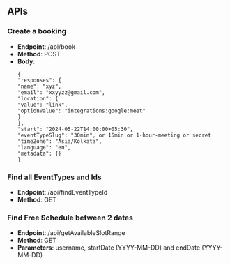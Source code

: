 ## APIs

### Create a booking

- <b>Endpoint</b>: /api/book
- <b>Method</b>: POST
- <b>Body</b>:
  ```
  {
  "responses": {
  "name": "xyz",
  "email": "xxyyzz@gmail.com",
  "location": {
  "value": "link",
  "optionValue": "integrations:google:meet"
  }
  },
  "start": "2024-05-22T14:00:00+05:30",
  "eventTypeSlug": "30min", or 15min or 1-hour-meeting or secret
  "timeZone": "Asia/Kolkata",
  "language": "en",
  "metadata": {}
  }
  ```

### Find all EventTypes and Ids

- <b>Endpoint</b>: /api/findEventTypeId
- <b>Method</b>: GET

### Find Free Schedule between 2 dates

- <b>Endpoint</b>: /api/getAvailableSlotRange
- <b>Method</b>: GET
- <b>Parameters</b>: username, startDate (YYYY-MM-DD) and endDate (YYYY-MM-DD)
